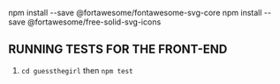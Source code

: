 
npm install --save @fortawesome/fontawesome-svg-core
npm install --save @fortawesome/free-solid-svg-icons

## RUNNING TESTS FOR THE FRONT-END

1. `cd guessthegirl` then `npm test`